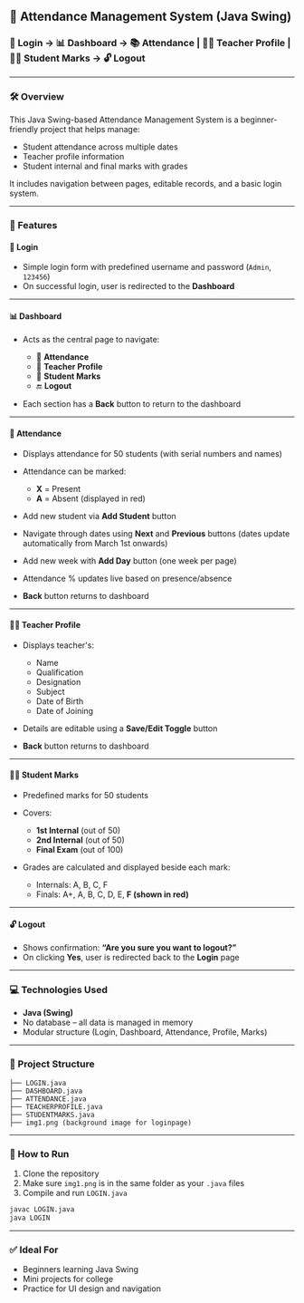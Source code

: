 ## 📘 Attendance Management System (Java Swing)

### 🔐 Login → 📊 Dashboard → 📚 Attendance | 👩‍🏫 Teacher Profile | 🧑‍🎓 Student Marks → 🔓 Logout

---

### 🛠️ Overview

This Java Swing-based Attendance Management System is a beginner-friendly project that helps manage:

* Student attendance across multiple dates
* Teacher profile information
* Student internal and final marks with grades

It includes navigation between pages, editable records, and a basic login system.

---

### 🚀 Features

#### 🔐 Login

* Simple login form with predefined username and password (`Admin`, `123456`)
* On successful login, user is redirected to the **Dashboard**

---

#### 📊 Dashboard

* Acts as the central page to navigate:

  * 📌 **Attendance**
  * 📌 **Teacher Profile**
  * 📌 **Student Marks**
  * 🔚 **Logout**
* Each section has a **Back** button to return to the dashboard

---

#### 💾 Attendance

* Displays attendance for 50 students (with serial numbers and names)
* Attendance can be marked:

  * **X** = Present
  * **A** = Absent (displayed in red)
* Add new student via **Add Student** button
* Navigate through dates using **Next** and **Previous** buttons (dates update automatically from March 1st onwards)
* Add new week with **Add Day** button (one week per page)
* Attendance % updates live based on presence/absence
* **Back** button returns to dashboard

---

#### 👩‍🏫 Teacher Profile

* Displays teacher's:

  * Name
  * Qualification
  * Designation
  * Subject
  * Date of Birth
  * Date of Joining
* Details are editable using a **Save/Edit Toggle** button
* **Back** button returns to dashboard

---

#### 🧑‍🎓 Student Marks

* Predefined marks for 50 students
* Covers:

  * **1st Internal** (out of 50)
  * **2nd Internal** (out of 50)
  * **Final Exam** (out of 100)
* Grades are calculated and displayed beside each mark:

  * Internals: A, B, C, F
  * Finals: A+, A, B, C, D, E, **F (shown in red)**

---

#### 🔓 Logout

* Shows confirmation: **“Are you sure you want to logout?”**
* On clicking **Yes**, user is redirected back to the **Login** page

---

### 💻 Technologies Used

* **Java (Swing)**
* No database – all data is managed in memory
* Modular structure (Login, Dashboard, Attendance, Profile, Marks)

---

### 📁 Project Structure

```
├── LOGIN.java
├── DASHBOARD.java
├── ATTENDANCE.java
├── TEACHERPROFILE.java
├── STUDENTMARKS.java
├── img1.png (background image for loginpage)
```

---

### 🎯 How to Run

1. Clone the repository
2. Make sure `img1.png` is in the same folder as your `.java` files
3. Compile and run `LOGIN.java`

```bash
javac LOGIN.java
java LOGIN
```

---

### ✅ Ideal For

* Beginners learning Java Swing
* Mini projects for college
* Practice for UI design and navigation
